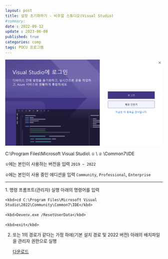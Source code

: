 ```yaml
---
layout: post
title: 설정 초기화하기 - 비주얼 스튜디오(Visual Studio)
#summary:
date : 2022-09-12
update : 2023-06-08
published: true
categories: comp
tags: POCU 프로그램
---
```

<img src="/assets/ResetVisualStudio/0.png" class="img-fluid">

C:\Program Files\Microsoft Visual Studio\ `①` \ `②` \Common7\IDE

`①`에는 본인이 사용하는 버전을 입력 `2019 ~ 2022`

`②`에는 본인이 사용 중인 에디션을 입력 `Community`, `Professional`, `Enterprise`   
<hr>
1. 명령 프롬프트(관리자) 실행 아래의 명령어를 입력

	<kbd>cd C:\Program Files\Microsoft Visual Studio\2022\Community\Common7\IDE</kbd>

	<kbd>Devenv.exe /ResetUserData</kbd>

	<kbd>exit</kbd>

2. 또는 1의 경로가 같다는 가정 하에(기본 설치 경로 및 2022 버전) 아래의 배치파일을 관리자 권한으로 실행

	[다운로드](/assets/ResetVisualStudio/vsstudio.bat)